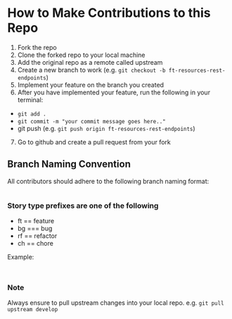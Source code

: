 # How to Make Contributions to this Repo

1.  Fork the repo
2.  Clone the forked repo to your local machine
3.  Add the original repo as a remote called upstream
4.  Create a new branch to work (e.g. `git checkout -b ft-resources-rest-endpoints`)
5.  Implement your feature on the branch you created
6.  After you have implemented your feature, run the following in your terminal:

-   `git add .`
-   `git commit -m "your commit message goes here.."`
-   git push (e.g. `git push origin ft-resources-rest-endpoints`)

7.  Go to github and create a pull request from your fork

## Branch Naming Convention

All contributors should adhere to the following branch naming format: 

```{story type prefix}-{2-3 word summary}
```

### Story type prefixes are one of the following

-   ft == feature
-   bg === bug
-   rf == refactor
-   ch == chore

Example: 

```ft-facebook-auth
```
```bg-facebook-auth-timeouts
```

### Note
Always ensure to pull upstream changes into your local repo. e.g. `git pull upstream develop`